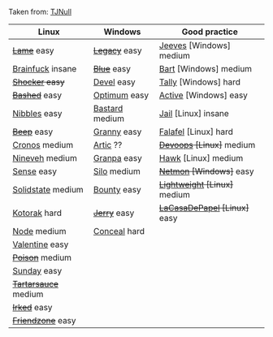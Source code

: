 Taken from: [TJNull](https://www.reddit.com/r/oscp/comments/cu6jhb/updated_oscplike_boxes_from_hackthebox_by_tjnull/)

|Linux|Windows|Good practice|
|-----|-------|-------------|
|~~[Lame](https://www.youtube.com/watch?v=Ru8YxARNS7M)~~ easy|~~[Legacy](https://www.youtube.com/watch?v=uV6WNOfP8s8)~~ easy|[Jeeves](https://www.youtube.com/watch?v=EKGBskG8APc) [Windows] medium|
|[Brainfuck](https://www.youtube.com/watch?v=o5x1yg3JnYI) insane|~~[Blue](https://www.youtube.com/watch?v=YRsfX6DW10E)~~ easy|[Bart](https://www.youtube.com/watch?v=Cz6vQvGGiuc) [Windows] medium|
|~~[Shocker](https://www.youtube.com/watch?v=IBlTdguhgfY) easy~~|[Devel](https://www.youtube.com/watch?v=2LNyAbroZUk) easy|[Tally](https://www.youtube.com/watch?v=l-wzBhc9wFc) [Windows] hard|
|~~[Bashed](https://www.youtube.com/watch?v=2DqdPcbYcy8)~~ easy|[Optimum](https://www.youtube.com/watch?v=kWTnVBIpNsE) easy|[Active](https://www.youtube.com/watch?v=jUc1J31DNdw) [Windows] easy|
|[Nibbles](https://www.youtube.com/watch?v=s_0GcRGv6Ds) easy|[Bastard](https://www.youtube.com/watch?v=lP-E5vmZNC0) medium|[Jail](https://www.youtube.com/watch?v=80-73OYcrrk) [Linux] insane|
|~~[Beep](https://www.youtube.com/watch?v=XJmBpOd__N8)~~ easy|[Granny](https://www.youtube.com/watch?v=ZfPVGJGkORQ) easy|[Falafel](https://www.youtube.com/watch?v=CUbWpteTfio) [Linux] hard|
|[Cronos](https://www.youtube.com/watch?v=CYeVUmOar3I) medium|[Artic](https://www.youtube.com/watch?v=e9lVyFH7-4o) ??|~~[Devoops](https://www.youtube.com/watch?v=tQ34Ntkr7H4) [Linux]~~ medium|
|[Nineveh](https://www.youtube.com/watch?v=K9DKULxSBK4) medium|[Granpa](https://www.youtube.com/watch?v=ZfPVGJGkORQ) easy|[Hawk](https://www.youtube.com/watch?v=UGd9JE1ZXUI) [Linux] medium|
|[Sense](https://www.youtube.com/watch?v=d2nVDoVr0jE) easy|[Silo](https://www.youtube.com/watch?v=2c7SzNo9uoA) medium|~~[Netmon](https://www.youtube.com/watch?v=ZxvgniJXbOo) [Windows]~~ easy|
|[Solidstate](https://www.youtube.com/watch?v=_QapCUx55Xk) medium|[Bounty](https://www.youtube.com/watch?v=7ur4om1K98Y) easy|~~[Lightweight](https://www.youtube.com/watch?v=yQgtDoCDAYk) [Linux]~~ medium|
|[Kotorak](https://www.youtube.com/watch?v=38e-sxPWiuY) hard|~~[Jerry](https://www.youtube.com/watch?v=PJeBIey8gc4)~~ easy|~~[LaCasaDePapel](https://www.youtube.com/watch?v=OSRCEOQQJ4E) [Linux]~~ easy|
|[Node](https://www.youtube.com/watch?v=sW10TlZF62w) medium|[Conceal](https://www.youtube.com/watch?v=1ae64CdwLHE) hard||
|[Valentine](https://www.youtube.com/watch?v=XYXNvemgJUo) easy|||
|~~[Poison](https://www.youtube.com/watch?v=rs4zEwONzzk)~~ medium|||
|[Sunday](https://www.youtube.com/watch?v=xUrq29OTSuM) easy|||
|~~[Tartarsauce](https://www.youtube.com/watch?v=9MeBiP637ZA)~~ medium|||
|~~[Irked](https://www.youtube.com/watch?v=OGFTM_qvtVI)~~ easy|||
|~~[Friendzone](https://www.youtube.com/watch?v=Zf8p49IzEEA)~~ easy|||
